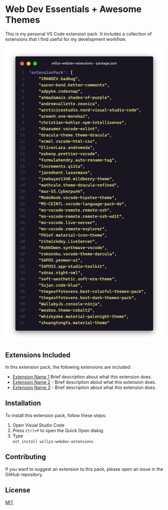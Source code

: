 # Web Dev Essentials + Awesome Themes

This is my personal VS Code extension pack. It includes a collection of extensions that I find useful for my development workflow.

![Picture of Code](code.png)

## Extensions Included

In this extension pack, the following extensions are included:

- [Extension Name 1](https://marketplace.visualstudio.com/items?itemName=author.extension1)
  Brief description about what this extension does.
- [Extension Name 2](https://marketplace.visualstudio.com/items?itemName=author.extension2) - Brief description about what this extension does.
- [Extension Name 3](https://marketplace.visualstudio.com/items?itemName=author.extension3) - Brief description about what this extension does.

## Installation

To install this extension pack, follow these steps:

1. Open Visual Studio Code
2. Press `Ctrl+P` to open the Quick Open dialog
3. Type <br>
   `ext install willys-webdev-extensions`

## Contributing

If you want to suggest an extension to this pack, please open an issue in the GitHub repository.

## License

[MIT](LICENSE)
